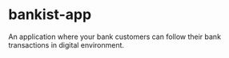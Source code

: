 # bankist-app
 An application where your bank customers can follow their bank transactions in digital environment.

